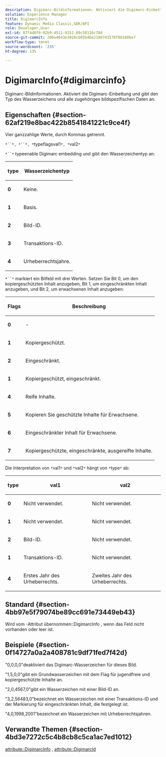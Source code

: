 ```yaml
---
description: Digimarc-Bildinformationen. Aktiviert die Digimarc-Einbettung und gibt den Typ des Wasserzeichens und alle zugehörigen bildspezifischen Daten an.
solution: Experience Manager
title: DigimarcInfo
feature: Dynamic Media Classic,SDK/API
role: Developer,User
exl-id: 87f4d8f0-02b9-4511-9151-89c58116c78d
source-git-commit: 206e4643e3926cb85b4be2189743578f88180be7
workflow-type: tm+mt
source-wordcount: '235'
ht-degree: 13%

---
```


# DigimarcInfo{#digimarcinfo}

Digimarc-Bildinformationen. Aktiviert die Digimarc-Einbettung und gibt den Typ des Wasserzeichens und alle zugehörigen bildspezifischen Daten an.

## Eigenschaften {#section-62af219e8bac422b8541841221c9ce4f}

Vier ganzzahlige Werte, durch Kommas getrennt.

`*``*, *``*, *`typeflagsval1`*, *`val2`*`

`*``*` typeenable Digimarc embedding und gibt den Wasserzeichentyp an:

<table id="table_3648951F14D94C5BAD097CFB783F1EE7"> 
 <thead> 
  <tr> 
   <th class="entry"> <p><span class="codeph"> <span class="varname"> type</span> </span> </p> </th> 
   <th class="entry"> <p><b>Wasserzeichentyp</b> </p> </th> 
  </tr> 
 </thead>
 <tbody> 
  <tr> 
   <td> <p><b>0</b> </p> </td> 
   <td> <p>Keine. </p> </td> 
  </tr> 
  <tr> 
   <td> <p><b>1</b> </p> </td> 
   <td> <p>Basis. </p> </td> 
  </tr> 
  <tr> 
   <td> <p><b>2</b> </p> </td> 
   <td> <p>Bild-ID. </p> </td> 
  </tr> 
  <tr> 
   <td> <p><b>3</b> </p> </td> 
   <td> <p>Transaktions-ID. </p> </td> 
  </tr> 
  <tr> 
   <td> <p><b>4</b> </p> </td> 
   <td> <p>Urheberrechtsjahre. </p> </td> 
  </tr> 
 </tbody> 
</table>

`*``*` markiert ein Bitfeld mit drei Werten. Setzen Sie Bit 0, um den kopiergeschützten Inhalt anzugeben, Bit 1, um eingeschränkten Inhalt anzugeben, und Bit 2, um erwachsenen Inhalt anzugeben:

<table id="table_00F218515FBE484F9D05CBAF14F9D045"> 
 <thead> 
  <tr> 
   <th class="entry"> <p><span class="codeph"> <span class="varname"> Flags</span> </span> </p> </th> 
   <th class="entry"> <p><b>Beschreibung</b> </p> </th> 
  </tr> 
 </thead>
 <tbody> 
  <tr> 
   <td> <p><b>0</b> </p> </td> 
   <td> <p>- </p> </td> 
  </tr> 
  <tr> 
   <td> <p><b>1</b> </p> </td> 
   <td> <p>Kopiergeschützt. </p> </td> 
  </tr> 
  <tr> 
   <td> <p><b>2</b> </p> </td> 
   <td> <p>Eingeschränkt. </p> </td> 
  </tr> 
  <tr> 
   <td> <p><b>1</b> </p> </td> 
   <td> <p>Kopiergeschützt, eingeschränkt. </p> </td> 
  </tr> 
  <tr> 
   <td> <p><b>4</b> </p> </td> 
   <td> <p>Reife Inhalte. </p> </td> 
  </tr> 
  <tr> 
   <td> <p><b>5</b> </p> </td> 
   <td> <p>Kopieren Sie geschützte Inhalte für Erwachsene. </p> </td> 
  </tr> 
  <tr> 
   <td> <p><b>6</b> </p> </td> 
   <td> <p>Eingeschränkter Inhalt für Erwachsene. </p> </td> 
  </tr> 
  <tr> 
   <td> <p><b>7</b> </p> </td> 
   <td> <p>Kopiergeschützte, eingeschränkte, ausgereifte Inhalte. </p> </td> 
  </tr> 
 </tbody> 
</table>

Die Interpretation von `*`val1`*` und `*`val2`*` hängt von `*`type`*` ab:

<table id="table_6B29F76BC1974C12AB7124BF84B29EC2"> 
 <thead> 
  <tr> 
   <th class="entry"> <p><span class="codeph"> <span class="varname"> type</span> </span> </p> </th> 
   <th class="entry"> <p><span class="codeph"> <span class="varname"> val1  </span> </span> </p> </th> 
   <th class="entry"> <p><span class="codeph"> <span class="varname"> val2  </span> </span> </p> </th> 
  </tr> 
 </thead>
 <tbody> 
  <tr> 
   <td> <p><b>0</b> </p> </td> 
   <td> <p>Nicht verwendet. </p> </td> 
   <td> <p>Nicht verwendet. </p> </td> 
  </tr> 
  <tr> 
   <td> <p><b>1</b> </p> </td> 
   <td> <p>Nicht verwendet. </p> </td> 
   <td> <p>Nicht verwendet. </p> </td> 
  </tr> 
  <tr> 
   <td> <p><b>2</b> </p> </td> 
   <td> <p>Bild-ID. </p> </td> 
   <td> <p>Nicht verwendet. </p> </td> 
  </tr> 
  <tr> 
   <td> <p><b>1</b> </p> </td> 
   <td> <p>Transaktions-ID. </p> </td> 
   <td> <p>Nicht verwendet. </p> </td> 
  </tr> 
  <tr> 
   <td> <p><b>4</b> </p> </td> 
   <td> <p>Erstes Jahr des Urheberrechts. </p> </td> 
   <td> <p>Zweites Jahr des Urheberrechts. </p> </td> 
  </tr> 
 </tbody> 
</table>

## Standard {#section-4bb97e5f79074be89cc691e73449eb43}

Wird vom -Attribut übernommen::DigimarcInfo , wenn das Feld nicht vorhanden oder leer ist.

## Beispiele {#section-0f14727a0a2a408781c9df71fed7f42d}

&quot;0,0,0,0&quot;deaktiviert das Digimarc-Wasserzeichen für dieses Bild.

&quot;1,5,0,0&quot;gibt ein Grundwasserzeichen mit dem Flag für jugendfreie und kopiergeschützte Inhalte an.

&quot;2,0,4567,0&quot;gibt ein Wasserzeichen mit einer Bild-ID an.

&quot;3,2,56483,0&quot;bezeichnet ein Wasserzeichen mit einer Transaktions-ID und der Markierung für eingeschränkten Inhalt, die festgelegt ist.

&quot;4,0,1998,2001&quot;bezeichnet ein Wasserzeichen mit Urheberrechtsjahren.

## Verwandte Themen {#section-4bd3e7272c5c4b8cb8c5ca1ac7ed1012}

[attribute::DigimarcInfo](../../../../../../is-api/image-catalog/image-serving-api-ref/c-image-catalog-reference/c-attributes-reference/r-digimarcinfo.md#reference-de88636cb9b4435a94e3d0a80f072667) ,  [attribute::DigimarcId](../../../../../../is-api/image-catalog/image-serving-api-ref/c-image-catalog-reference/c-attributes-reference/r-digimarcid.md#reference-33e3eca7f1874510904e5c8645cecd68)
